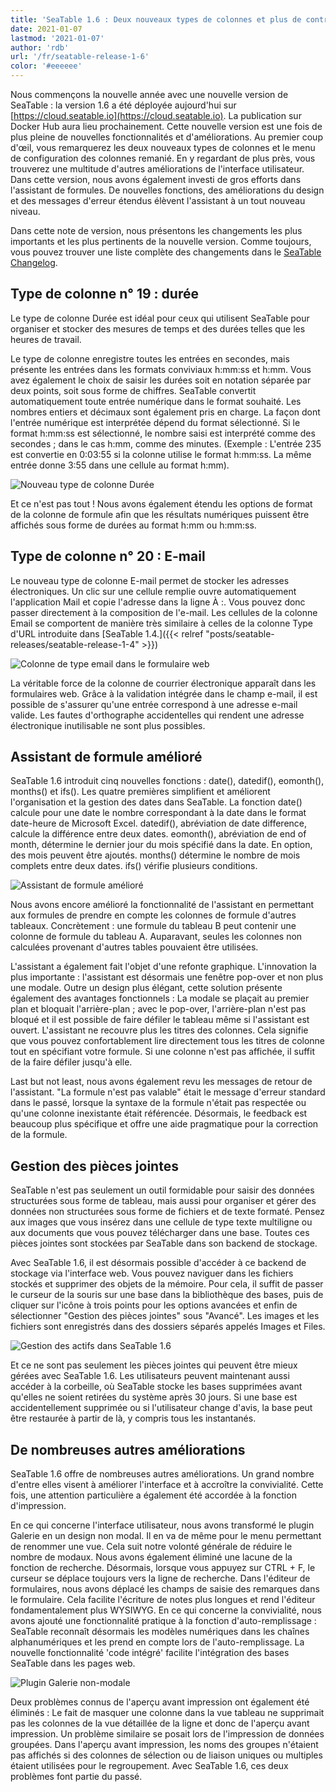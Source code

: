 ```yaml
---
title: 'SeaTable 1.6 : Deux nouveaux types de colonnes et plus de contrôle sur les formules et les pièces jointes - SeaTable'
date: 2021-01-07
lastmod: '2021-01-07'
author: 'rdb'
url: '/fr/seatable-release-1-6'
color: '#eeeeee'
---
```


Nous commençons la nouvelle année avec une nouvelle version de SeaTable : la version 1.6 a été déployée aujourd'hui sur [https://cloud.seatable.io](https://cloud.seatable.io). La publication sur Docker Hub aura lieu prochainement. Cette nouvelle version est une fois de plus pleine de nouvelles fonctionnalités et d'améliorations. Au premier coup d'œil, vous remarquerez les deux nouveaux types de colonnes et le menu de configuration des colonnes remanié. En y regardant de plus près, vous trouverez une multitude d'autres améliorations de l'interface utilisateur. Dans cette version, nous avons également investi de gros efforts dans l'assistant de formules. De nouvelles fonctions, des améliorations du design et des messages d'erreur étendus élèvent l'assistant à un tout nouveau niveau.

Dans cette note de version, nous présentons les changements les plus importants et les plus pertinents de la nouvelle version. Comme toujours, vous pouvez trouver une liste complète des changements dans le [SeaTable Changelog](https://seatable.io/docs/changelog/version-1-6/?lang=auto).

## Type de colonne n° 19 : durée

Le type de colonne Durée est idéal pour ceux qui utilisent SeaTable pour organiser et stocker des mesures de temps et des durées telles que les heures de travail.

Le type de colonne enregistre toutes les entrées en secondes, mais présente les entrées dans les formats conviviaux h:mm:ss et h:mm. Vous avez également le choix de saisir les durées soit en notation séparée par deux points, soit sous forme de chiffres. SeaTable convertit automatiquement toute entrée numérique dans le format souhaité. Les nombres entiers et décimaux sont également pris en charge. La façon dont l'entrée numérique est interprétée dépend du format sélectionné. Si le format h:mm:ss est sélectionné, le nombre saisi est interprété comme des secondes ; dans le cas h:mm, comme des minutes. (Exemple : L'entrée 235 est convertie en 0:03:55 si la colonne utilise le format h:mm:ss. La même entrée donne 3:55 dans une cellule au format h:mm).

![Nouveau type de colonne Durée](images/Column_Type_Duration.jpg)

Et ce n'est pas tout ! Nous avons également étendu les options de format de la colonne de formule afin que les résultats numériques puissent être affichés sous forme de durées au format h:mm ou h:mm:ss.

## Type de colonne n° 20 : E-mail

Le nouveau type de colonne E-mail permet de stocker les adresses électroniques. Un clic sur une cellule remplie ouvre automatiquement l'application Mail et copie l'adresse dans la ligne À :. Vous pouvez donc passer directement à la composition de l'e-mail. Les cellules de la colonne Email se comportent de manière très similaire à celles de la colonne Type d'URL introduite dans [SeaTable 1.4.]({{< relref "posts/seatable-releases/seatable-release-1-4" >}})

![Colonne de type email dans le formulaire web](images/Column_Type_Email_Form.jpg)

La véritable force de la colonne de courrier électronique apparaît dans les formulaires web. Grâce à la validation intégrée dans le champ e-mail, il est possible de s'assurer qu'une entrée correspond à une adresse e-mail valide. Les fautes d'orthographe accidentelles qui rendent une adresse électronique inutilisable ne sont plus possibles.

## Assistant de formule amélioré

SeaTable 1.6 introduit cinq nouvelles fonctions : date(), datedif(), eomonth(), months() et ifs(). Les quatre premières simplifient et améliorent l'organisation et la gestion des dates dans SeaTable. La fonction date() calcule pour une date le nombre correspondant à la date dans le format date-heure de Microsoft Excel. datedif(), abréviation de date difference, calcule la différence entre deux dates. eomonth(), abréviation de end of month, détermine le dernier jour du mois spécifié dans la date. En option, des mois peuvent être ajoutés. months() détermine le nombre de mois complets entre deux dates. ifs() vérifie plusieurs conditions.

![Assistant de formule amélioré](images/Improved_Formula_Wizard.jpg)

Nous avons encore amélioré la fonctionnalité de l'assistant en permettant aux formules de prendre en compte les colonnes de formule d'autres tableaux. Concrètement : une formule du tableau B peut contenir une colonne de formule du tableau A. Auparavant, seules les colonnes non calculées provenant d'autres tables pouvaient être utilisées.

L'assistant a également fait l'objet d'une refonte graphique. L'innovation la plus importante : l'assistant est désormais une fenêtre pop-over et non plus une modale. Outre un design plus élégant, cette solution présente également des avantages fonctionnels : La modale se plaçait au premier plan et bloquait l'arrière-plan ; avec le pop-over, l'arrière-plan n'est pas bloqué et il est possible de faire défiler le tableau même si l'assistant est ouvert. L'assistant ne recouvre plus les titres des colonnes. Cela signifie que vous pouvez confortablement lire directement tous les titres de colonne tout en spécifiant votre formule. Si une colonne n'est pas affichée, il suffit de la faire défiler jusqu'à elle.

Last but not least, nous avons également revu les messages de retour de l'assistant. "La formule n'est pas valable" était le message d'erreur standard dans le passé, lorsque la syntaxe de la formule n'était pas respectée ou qu'une colonne inexistante était référencée. Désormais, le feedback est beaucoup plus spécifique et offre une aide pragmatique pour la correction de la formule.

## Gestion des pièces jointes

SeaTable n'est pas seulement un outil formidable pour saisir des données structurées sous forme de tableau, mais aussi pour organiser et gérer des données non structurées sous forme de fichiers et de texte formaté. Pensez aux images que vous insérez dans une cellule de type texte multiligne ou aux documents que vous pouvez télécharger dans une base. Toutes ces pièces jointes sont stockées par SeaTable dans son backend de stockage.

Avec SeaTable 1.6, il est désormais possible d'accéder à ce backend de stockage via l'interface web. Vous pouvez naviguer dans les fichiers stockés et supprimer des objets de la mémoire. Pour cela, il suffit de passer le curseur de la souris sur une base dans la bibliothèque des bases, puis de cliquer sur l'icône à trois points pour les options avancées et enfin de sélectionner "Gestion des pièces jointes" sous "Avancé". Les images et les fichiers sont enregistrés dans des dossiers séparés appelés Images et Files.

![Gestion des actifs dans SeaTable 1.6](images/Asset_Management.jpg)

Et ce ne sont pas seulement les pièces jointes qui peuvent être mieux gérées avec SeaTable 1.6. Les utilisateurs peuvent maintenant aussi accéder à la corbeille, où SeaTable stocke les bases supprimées avant qu'elles ne soient retirées du système après 30 jours. Si une base est accidentellement supprimée ou si l'utilisateur change d'avis, la base peut être restaurée à partir de là, y compris tous les instantanés.

## De nombreuses autres améliorations

SeaTable 1.6 offre de nombreuses autres améliorations. Un grand nombre d'entre elles visent à améliorer l'interface et à accroître la convivialité. Cette fois, une attention particulière a également été accordée à la fonction d'impression.

En ce qui concerne l'interface utilisateur, nous avons transformé le plugin Galerie en un design non modal. Il en va de même pour le menu permettant de renommer une vue. Cela suit notre volonté générale de réduire le nombre de modaux. Nous avons également éliminé une lacune de la fonction de recherche. Désormais, lorsque vous appuyez sur CTRL + F, le curseur se déplace toujours vers la ligne de recherche. Dans l'éditeur de formulaires, nous avons déplacé les champs de saisie des remarques dans le formulaire. Cela facilite l'écriture de notes plus longues et rend l'éditeur fondamentalement plus WYSIWYG. En ce qui concerne la convivialité, nous avons ajouté une fonctionnalité pratique à la fonction d'auto-remplissage : SeaTable reconnaît désormais les modèles numériques dans les chaînes alphanumériques et les prend en compte lors de l'auto-remplissage. La nouvelle fonctionnalité 'code intégré' facilite l'intégration des bases SeaTable dans les pages web.

![Plugin Galerie non-modale](images/Non-modal_Gallery.jpg)

Deux problèmes connus de l'aperçu avant impression ont également été éliminés : Le fait de masquer une colonne dans la vue tableau ne supprimait pas les colonnes de la vue détaillée de la ligne et donc de l'aperçu avant impression. Un problème similaire se posait lors de l'impression de données groupées. Dans l'aperçu avant impression, les noms des groupes n'étaient pas affichés si des colonnes de sélection ou de liaison uniques ou multiples étaient utilisées pour le regroupement. Avec SeaTable 1.6, ces deux problèmes font partie du passé.

